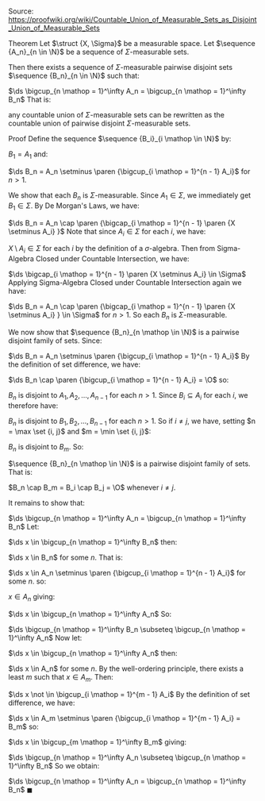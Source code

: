 # 

Source: https://proofwiki.org/wiki/Countable_Union_of_Measurable_Sets_as_Disjoint_Union_of_Measurable_Sets

Theorem
Let $\struct {X, \Sigma}$ be a measurable space.
Let $\sequence {A_n}_{n \in \N}$ be a sequence of $\Sigma$-measurable sets.

Then there exists a sequence of $\Sigma$-measurable pairwise disjoint sets $\sequence {B_n}_{n \in \N}$ such that: 

$\ds \bigcup_{n \mathop = 1}^\infty A_n = \bigcup_{n \mathop = 1}^\infty B_n$
That is: 

any countable union of $\Sigma$-measurable sets can be rewritten as the countable union of pairwise disjoint $\Sigma$-measurable sets.


Proof
Define the sequence $\sequence {B_i}_{i \mathop \in \N}$ by: 

$B_1 = A_1$
and: 

$\ds B_n = A_n \setminus \paren {\bigcup_{i \mathop = 1}^{n - 1} A_i}$
for $n > 1$.

We show that each $B_n$ is $\Sigma$-measurable.
Since $A_1 \in \Sigma$, we immediately get $B_1 \in \Sigma$.
By De Morgan's Laws, we have: 

$\ds B_n = A_n \cap \paren {\bigcap_{i \mathop = 1}^{n - 1} \paren {X \setminus A_i} }$
Note that since $A_i \in \Sigma$ for each $i$, we have: 

$X \setminus A_i \in \Sigma$ for each $i$
by the definition of a $\sigma$-algebra.
Then from Sigma-Algebra Closed under Countable Intersection, we have: 

$\ds \bigcap_{i \mathop = 1}^{n - 1} \paren {X \setminus A_i} \in \Sigma$
Applying Sigma-Algebra Closed under Countable Intersection again we have: 

$\ds B_n = A_n \cap \paren {\bigcap_{i \mathop = 1}^{n - 1} \paren {X \setminus A_i} } \in \Sigma$
for $n > 1$.
So each $B_n$ is $\Sigma$-measurable.

We now show that $\sequence {B_n}_{n \mathop \in \N}$ is a pairwise disjoint family of sets.
Since: 

$\ds B_n = A_n \setminus \paren {\bigcup_{i \mathop = 1}^{n - 1} A_i}$
By the definition of set difference, we have: 

$\ds B_n \cap \paren {\bigcup_{i \mathop = 1}^{n - 1} A_i} = \O$
so:

$B_n$ is disjoint to $A_1, A_2, \ldots, A_{n - 1}$ for each $n > 1$.
Since $B_i \subseteq A_i$ for each $i$, we therefore have: 

$B_n$ is disjoint to $B_1, B_2, \ldots, B_{n - 1}$ for each $n > 1$.
So if $i \ne j$, we have, setting $n = \max \set {i, j}$ and $m = \min \set {i, j}$:

$B_n$ is disjoint to $B_m$.
So:

$\sequence {B_n}_{n \mathop \in \N}$ is a pairwise disjoint family of sets.
That is: 

$B_n \cap B_m = B_i \cap B_j = \O$ whenever $i \ne j$.

It remains to show that: 

$\ds \bigcup_{n \mathop = 1}^\infty A_n = \bigcup_{n \mathop = 1}^\infty B_n$
Let: 

$\ds x \in \bigcup_{n \mathop = 1}^\infty B_n$
then:

$\ds x \in B_n$ for some $n$.
That is: 

$\ds x \in A_n \setminus \paren {\bigcup_{i \mathop = 1}^{n - 1} A_i}$ for some $n$.
so:

$x \in A_n$
giving: 

$\ds x \in \bigcup_{n \mathop = 1}^\infty A_n$
So:

$\ds \bigcup_{n \mathop = 1}^\infty B_n \subseteq \bigcup_{n \mathop = 1}^\infty A_n$
Now let: 

$\ds x \in \bigcup_{n \mathop = 1}^\infty A_n$
then: 

$\ds x \in A_n$ for some $n$.
By the well-ordering principle, there exists a least $m$ such that $x \in A_m$.
Then: 

$\ds x \not \in \bigcup_{i \mathop = 1}^{m - 1} A_i$
By the definition of set difference, we have: 

$\ds x \in A_m \setminus \paren {\bigcup_{i \mathop = 1}^{m - 1} A_i} = B_m$
so:

$\ds x \in \bigcup_{m \mathop = 1}^\infty B_m$
giving:

$\ds \bigcup_{n \mathop = 1}^\infty A_n \subseteq \bigcup_{n \mathop = 1}^\infty B_n$
So we obtain: 

$\ds \bigcup_{n \mathop = 1}^\infty A_n = \bigcup_{n \mathop = 1}^\infty B_n$
$\blacksquare$





